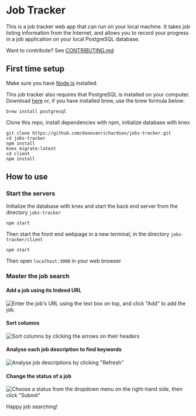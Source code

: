 # Job Tracker

This is a job tracker web app that can run on your local machine. It takes job listing information from the Internet, and allows you to record your progress in a job application on your local PostgreSQL database.

Want to contribute? See [CONTRIBUTING.md](CONTRIBUTING.md)

## First time setup

Make sure you have [Node.js](https://nodejs.org/en/) installed.

This job tracker also requires that PostgreSQL is installed on your computer. Download [here](https://www.postgresql.org/download/) or, if you have installed brew, use the brew formula below:
```
brew install postgresql
```

Clone this repo, install dependencies with npm, initialize database with knex
 
 ```
 git clone https://github.com/donovanrichardson/jobs-tracker.git
 cd jobs-tracker
 npm install
 knex migrate:latest
 cd client
 npm install
 ```
 
 ## How to use

 ### Start the servers

 Initialize the database with knex and start the back end server from the directory `jobs-tracker`
 ```
 npm start
 ```

 Then start the front end webpage in a new terminal, in the directory `jobs-tracker/client`

 ```
 npm start
 ```

 Then open `localhost:3000` in your web browser

 ### Master the job search

 #### Add a job using its Indeed URL
 ![Enter the job's URL using the text box on top, and click "Add" to add the job.](https://live.staticflickr.com/65535/50054616693_0a97b42277_o.gif)

 #### Sort columns
 ![Sort columns by clicking the arrows on their headers](https://live.staticflickr.com/65535/50055196156_397de3f4c1_o.gif)

 #### Analyse each job description to find keywords
![Analyse job descriptions by clicking "Refresh"](https://live.staticflickr.com/65535/50055444202_885d384f55_o.gif)

 #### Change the status of a job
 ![Choose a status from the dropdown menu on the right-hand side, then click "Submit"](https://live.staticflickr.com/65535/50054620413_a556868ffc_o.gif)

 Happy job searching!

